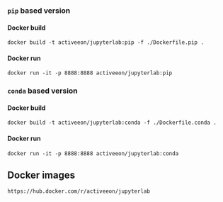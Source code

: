 ### `pip` based version

#### Docker build

```aidl
docker build -t activeeon/jupyterlab:pip -f ./Dockerfile.pip .
```

#### Docker run

```aidl
docker run -it -p 8888:8888 activeeon/jupyterlab:pip
```

### `conda` based version

#### Docker build

```aidl
docker build -t activeeon/jupyterlab:conda -f ./Dockerfile.conda .
```

#### Docker run

```aidl
docker run -it -p 8888:8888 activeeon/jupyterlab:conda
```

## Docker images

```
https://hub.docker.com/r/activeeon/jupyterlab
```
